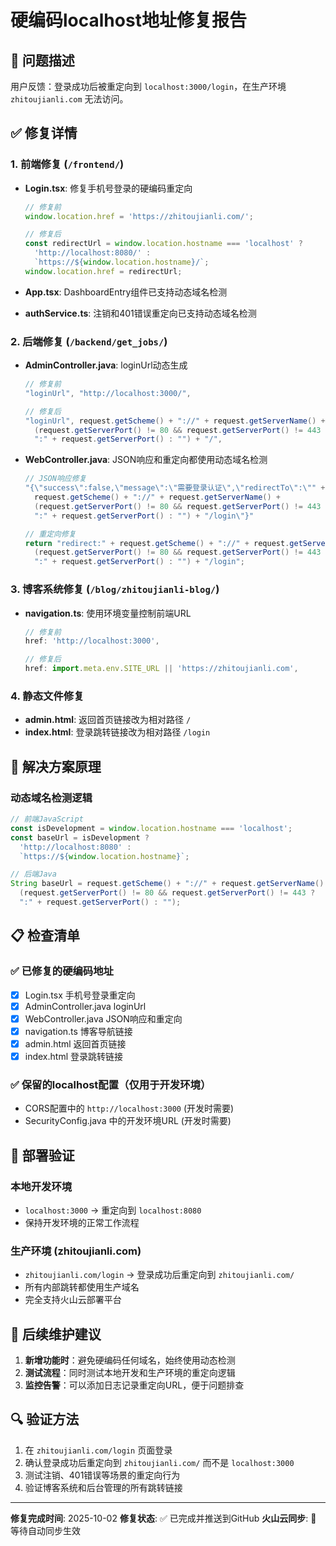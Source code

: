 # 硬编码localhost地址修复报告

## 🚨 问题描述
用户反馈：登录成功后被重定向到 `localhost:3000/login`，在生产环境 `zhitoujianli.com` 无法访问。

## ✅ 修复详情

### 1. 前端修复 (`/frontend/`)
- **Login.tsx**: 修复手机号登录的硬编码重定向
  ```javascript
  // 修复前
  window.location.href = 'https://zhitoujianli.com/';
  
  // 修复后 
  const redirectUrl = window.location.hostname === 'localhost' ? 
    'http://localhost:8080/' : 
    `https://${window.location.hostname}/`;
  window.location.href = redirectUrl;
  ```

- **App.tsx**: DashboardEntry组件已支持动态域名检测
- **authService.ts**: 注销和401错误重定向已支持动态域名检测

### 2. 后端修复 (`/backend/get_jobs/`)
- **AdminController.java**: loginUrl动态生成
  ```java
  // 修复前
  "loginUrl", "http://localhost:3000/",
  
  // 修复后
  "loginUrl", request.getScheme() + "://" + request.getServerName() + 
    (request.getServerPort() != 80 && request.getServerPort() != 443 ? 
    ":" + request.getServerPort() : "") + "/",
  ```

- **WebController.java**: JSON响应和重定向都使用动态域名检测
  ```java
  // JSON响应修复
  "{\"success\":false,\"message\":\"需要登录认证\",\"redirectTo\":\"" + 
    request.getScheme() + "://" + request.getServerName() + 
    (request.getServerPort() != 80 && request.getServerPort() != 443 ? 
    ":" + request.getServerPort() : "") + "/login\"}"
  
  // 重定向修复
  return "redirect:" + request.getScheme() + "://" + request.getServerName() + 
    (request.getServerPort() != 80 && request.getServerPort() != 443 ? 
    ":" + request.getServerPort() : "") + "/login";
  ```

### 3. 博客系统修复 (`/blog/zhitoujianli-blog/`)
- **navigation.ts**: 使用环境变量控制前端URL
  ```javascript
  // 修复前
  href: 'http://localhost:3000',
  
  // 修复后
  href: import.meta.env.SITE_URL || 'https://zhitoujianli.com',
  ```

### 4. 静态文件修复
- **admin.html**: 返回首页链接改为相对路径 `/`
- **index.html**: 登录跳转链接改为相对路径 `/login`

## 🎯 解决方案原理

### 动态域名检测逻辑
```javascript
// 前端JavaScript
const isDevelopment = window.location.hostname === 'localhost';
const baseUrl = isDevelopment ? 
  'http://localhost:8080' : 
  `https://${window.location.hostname}`;
```

```java
// 后端Java
String baseUrl = request.getScheme() + "://" + request.getServerName() + 
  (request.getServerPort() != 80 && request.getServerPort() != 443 ? 
  ":" + request.getServerPort() : "");
```

## 📋 检查清单

### ✅ 已修复的硬编码地址
- [x] Login.tsx 手机号登录重定向
- [x] AdminController.java loginUrl
- [x] WebController.java JSON响应和重定向
- [x] navigation.ts 博客导航链接
- [x] admin.html 返回首页链接
- [x] index.html 登录跳转链接

### ✅ 保留的localhost配置（仅用于开发环境）
- CORS配置中的 `http://localhost:3000` (开发时需要)
- SecurityConfig.java 中的开发环境URL (开发时需要)

## 🚀 部署验证

### 本地开发环境
- `localhost:3000` → 重定向到 `localhost:8080`
- 保持开发环境的正常工作流程

### 生产环境 (zhitoujianli.com)
- `zhitoujianli.com/login` → 登录成功后重定向到 `zhitoujianli.com/`
- 所有内部跳转都使用生产域名
- 完全支持火山云部署平台

## 📝 后续维护建议

1. **新增功能时**：避免硬编码任何域名，始终使用动态检测
2. **测试流程**：同时测试本地开发和生产环境的重定向逻辑
3. **监控告警**：可以添加日志记录重定向URL，便于问题排查

## 🔍 验证方法

1. 在 `zhitoujianli.com/login` 页面登录
2. 确认登录成功后重定向到 `zhitoujianli.com/` 而不是 `localhost:3000`
3. 测试注销、401错误等场景的重定向行为
4. 验证博客系统和后台管理的所有跳转链接

---
**修复完成时间**: 2025-10-02
**修复状态**: ✅ 已完成并推送到GitHub
**火山云同步**: 🔄 等待自动同步生效